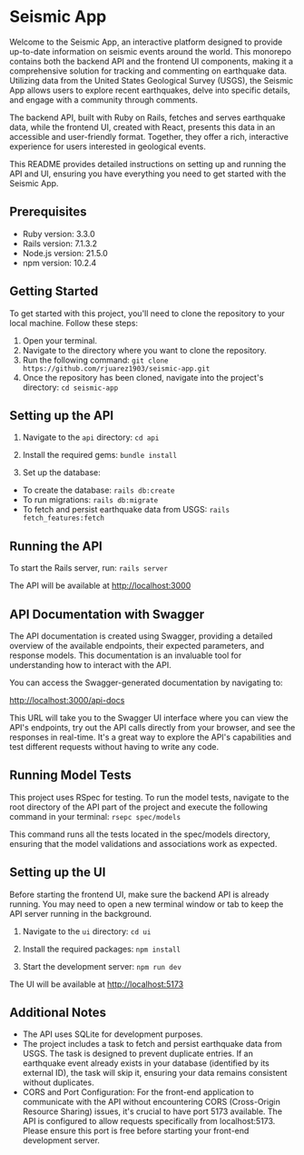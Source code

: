 # Seismic App

Welcome to the Seismic App, an interactive platform designed to provide up-to-date information on seismic events around the world. This monorepo contains both the backend API and the frontend UI components, making it a comprehensive solution for tracking and commenting on earthquake data. Utilizing data from the United States Geological Survey (USGS), the Seismic App allows users to explore recent earthquakes, delve into specific details, and engage with a community through comments.

The backend API, built with Ruby on Rails, fetches and serves earthquake data, while the frontend UI, created with React, presents this data in an accessible and user-friendly format. Together, they offer a rich, interactive experience for users interested in geological events.

This README provides detailed instructions on setting up and running the API and UI, ensuring you have everything you need to get started with the Seismic App.

## Prerequisites

- Ruby version: 3.3.0
- Rails version: 7.1.3.2
- Node.js version: 21.5.0
- npm version: 10.2.4

## Getting Started

To get started with this project, you'll need to clone the repository to your local machine. Follow these steps:

1. Open your terminal.
2. Navigate to the directory where you want to clone the repository.
3. Run the following command: `git clone https://github.com/rjuarez1903/seismic-app.git`
4. Once the repository has been cloned, navigate into the project's directory: `cd seismic-app`

## Setting up the API

1. Navigate to the `api` directory: `cd api`

2. Install the required gems: `bundle install
`

3. Set up the database:
- To create the database: `rails db:create`
- To run migrations: `rails db:migrate`
- To fetch and persist earthquake data from USGS: `rails fetch_features:fetch`

## Running the API

To start the Rails server, run: `rails server`

The API will be available at [http://localhost:3000](http://localhost:3000)

## API Documentation with Swagger

The API documentation is created using Swagger, providing a detailed overview of the available endpoints, their expected parameters, and response models. This documentation is an invaluable tool for understanding how to interact with the API.

You can access the Swagger-generated documentation by navigating to:

[http://localhost:3000/api-docs](http://localhost:3000/api-docs)

This URL will take you to the Swagger UI interface where you can view the API's endpoints, try out the API calls directly from your browser, and see the responses in real-time. It's a great way to explore the API's capabilities and test different requests without having to write any code.

## Running Model Tests

This project uses RSpec for testing. To run the model tests, navigate to the root directory of the API part of the project and execute the following command in your terminal: `rsepc spec/models`

This command runs all the tests located in the spec/models directory, ensuring that the model validations and associations work as expected.

## Setting up the UI

Before starting the frontend UI, make sure the backend API is already running. You may need to open a new terminal window or tab to keep the API server running in the background.

1. Navigate to the `ui` directory: `cd ui`

2. Install the required packages: `npm install`

3. Start the development server: `npm run dev`

The UI will be available at [http://localhost:5173](http://localhost:5173)

## Additional Notes

- The API uses SQLite for development purposes.
- The project includes a task to fetch and persist earthquake data from USGS. The task is designed to prevent duplicate entries. If an earthquake event already exists in your database (identified by its external ID), the task will skip it, ensuring your data remains consistent without duplicates.
- CORS and Port Configuration: For the front-end application to communicate with the API without encountering CORS (Cross-Origin Resource Sharing) issues, it's crucial to have port 5173 available. The API is configured to allow requests specifically from localhost:5173. Please ensure this port is free before starting your front-end development server.